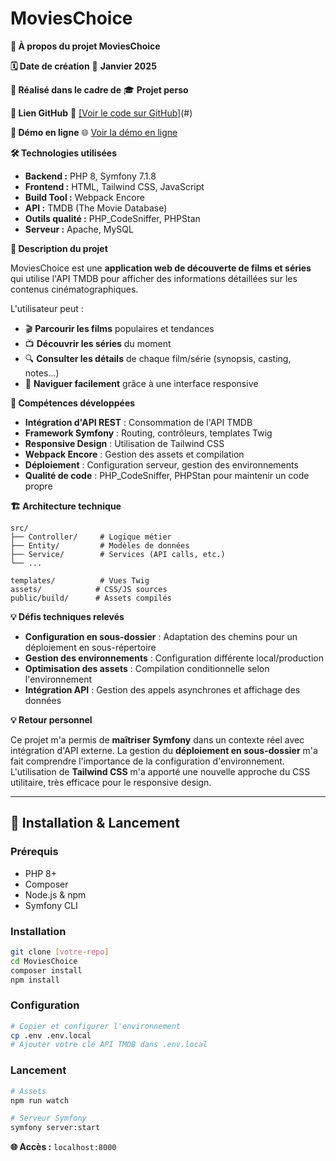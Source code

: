 # MoviesChoice

**📌 À propos du projet MoviesChoice**

**🗓️ Date de création**
📅 **Janvier 2025**

**🏫 Réalisé dans le cadre de**
🎓 **Projet perso**

**🔗 Lien GitHub**
📂 [\[Voir le code sur GitHub\]](https://github.com/GuillaumeReb/MoviesChoice)(#)

**🚀 Démo en ligne**
🌐 [Voir la démo en ligne](https://guillaume-rebourgeon.fr/movie/public/)

**🛠️ Technologies utilisées**

- **Backend :** PHP 8, Symfony 7.1.8
- **Frontend :** HTML, Tailwind CSS, JavaScript
- **Build Tool :** Webpack Encore
- **API :** TMDB (The Movie Database)
- **Outils qualité :** PHP_CodeSniffer, PHPStan
- **Serveur :** Apache, MySQL

**📖 Description du projet**

MoviesChoice est une **application web de découverte de films et séries** qui utilise l'API TMDB pour afficher des informations détaillées sur les contenus cinématographiques.

L'utilisateur peut :

- 🎬 **Parcourir les films** populaires et tendances
- 📺 **Découvrir les séries** du moment
- 🔍 **Consulter les détails** de chaque film/série (synopsis, casting, notes...)
- 📱 **Naviguer facilement** grâce à une interface responsive

**🎯 Compétences développées**

- **Intégration d'API REST** : Consommation de l'API TMDB
- **Framework Symfony** : Routing, contrôleurs, templates Twig
- **Responsive Design** : Utilisation de Tailwind CSS
- **Webpack Encore** : Gestion des assets et compilation
- **Déploiement** : Configuration serveur, gestion des environnements
- **Qualité de code** : PHP_CodeSniffer, PHPStan pour maintenir un code propre

**🏗️ Architecture technique**

```
src/
├── Controller/     # Logique métier
├── Entity/         # Modèles de données
├── Service/        # Services (API calls, etc.)
└── ...

templates/          # Vues Twig
assets/            # CSS/JS sources
public/build/      # Assets compilés
```

**💡 Défis techniques relevés**

- **Configuration en sous-dossier** : Adaptation des chemins pour un déploiement en sous-répertoire
- **Gestion des environnements** : Configuration différente local/production
- **Optimisation des assets** : Compilation conditionnelle selon l'environnement
- **Intégration API** : Gestion des appels asynchrones et affichage des données

**💡 Retour personnel**

Ce projet m'a permis de **maîtriser Symfony** dans un contexte réel avec intégration d'API externe. La gestion du **déploiement en sous-dossier** m'a fait comprendre l'importance de la configuration d'environnement. L'utilisation de **Tailwind CSS** m'a apporté une nouvelle approche du CSS utilitaire, très efficace pour le responsive design.

---

## 🚀 Installation & Lancement

### Prérequis

- PHP 8+
- Composer
- Node.js & npm
- Symfony CLI

### Installation

```bash
git clone [votre-repo]
cd MoviesChoice
composer install
npm install
```

### Configuration

```bash
# Copier et configurer l'environnement
cp .env .env.local
# Ajouter votre clé API TMDB dans .env.local
```

### Lancement

```bash
# Assets
npm run watch

# Serveur Symfony
symfony server:start
```

**🌐 Accès :** `localhost:8000`
